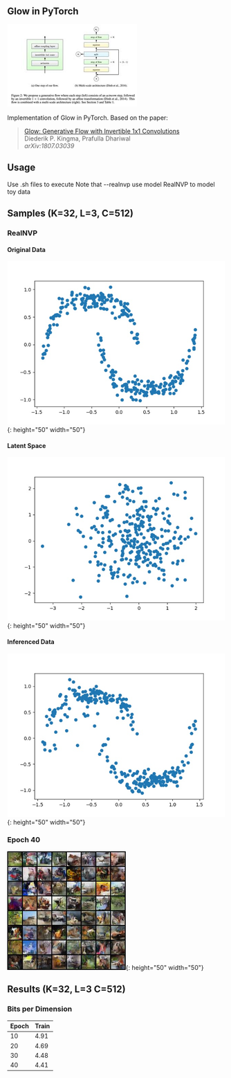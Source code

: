 ## Glow in PyTorch

![Glow](/images/glow.jpg?raw=true "Glow")

Implementation of Glow in PyTorch. Based on the paper:

  > [Glow: Generative Flow with Invertible 1x1 Convolutions](https://arxiv.org/abs/1807.03039)\
  > Diederik P. Kingma, Prafulla Dhariwal\
  > _arXiv:1807.03039_


## Usage
Use .sh files to execute
Note that --realnvp use model RealNVP to model toy data

## Samples (K=32, L=3, C=512)

### RealNVP
#### Original Data
![Original Data](/images/data.jpg?raw=true "Original Data"){: height="50" width="50"}
#### Latent Space
![Latent Space](/images/z.jpg?raw=true "Latent Space"){: height="50" width="50"}
#### Inferenced Data
![Inferenced Data](/images/x.jpg?raw=true "Inferenced Data"){: height="50" width="50"}
### Epoch 40
![Samples at Epoch 40](/images/cifar10.jpg?raw=true "Samples at Epoch 40"){: height="50" width="50"}

## Results (K=32, L=3 C=512)
### Bits per Dimension

| Epoch | Train |
|-------|-------|
| 10    | 4.91  |
| 20    | 4.69  | 
| 30    | 4.48  |
| 40    | 4.41  |
